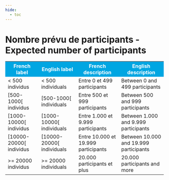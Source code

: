 ```yaml
---
hide:
  - toc
---
```


# Nombre prévu de participants - Expected number of participants


<table>
  <tr BGCOLOR="#00a6e2">
    <th style="color:#FFFFFF;">French label</th>
    <th style="color:#FFFFFF;">English label</th>
    <th style="color:#FFFFFF;">French description</th>
    <th style="color:#FFFFFF;">English description</th>
  </tr>
  <tr>
    <td>< 500 individus</td>
    <td>< 500 individuals</td>
    <td>Entre 0 et 499 participants</td>
    <td>Between 0 and 499 participants</td>
  </tr>
    <tr>
    <td>[500-1000[ individus</td>
    <td>[500-1000[ individuals</td>
    <td>Entre 500 et 999 participants</td>
    <td>Between 500 and 999 participants</td>
  </tr>
    </tr>
    <tr>
    <td>[1000-10000[ individus</td>
    <td>[1000-10000[ individuals</td>
    <td>Entre 1.000 et 9.999 participants</td>
    <td>Between 1.000 and 9.999 participants</td>
  </tr>
      </tr>
    <tr>
    <td>[10000-20000[ individus</td>
    <td>[10000-20000[ individuals</td>
    <td>Entre 10.000 et 19.999 participants</td>
    <td>Between 10.000 and 19.999 participants</td>
  </tr>
      </tr>
    <tr>
    <td>>= 20000 individus</td>
    <td>>= 20000 individuals</td>
    <td>20.000 participants et plus</td>
    <td>20.000 participants and more</td>
  </tr>

  </table>
